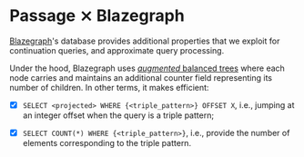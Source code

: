 # Passage ⨯ Blazegraph

[Blazegraph](https://blazegraph.com/)'s database provides additional properties that we
exploit for continuation queries, and approximate query processing.

Under the hood, Blazegraph uses [*augmented* balanced trees](https://github.com/blazegraph/database/wiki/BTreeGuide)
where each node carries and maintains an additional counter field
representing its number of children. In other terms, it makes efficient:

- [X] `SELECT <projected> WHERE {<triple_pattern>} OFFSET X`, i.e., jumping at an integer 
  offset when the query is a triple pattern;

- [X] `SELECT COUNT(*) WHERE {<triple_pattern>}`, i.e., provide the number of elements
  corresponding to the triple pattern.